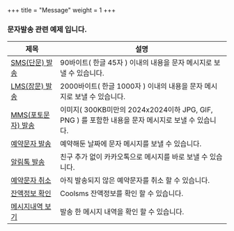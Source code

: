+++
title = "Message"
weight = 1
+++

### 문자발송 관련 예제 입니다.

제목 | 설명
---- | ----
[SMS(단문) 발송](./sms) | 90바이트( 한글 45자 ) 이내의 내용을 문자 메시지로 보낼 수 있습니다.
[LMS(장문) 발송](./lms) | 2000바이트( 한글 1000자 ) 이내의 내용을 문자 메시지로 보낼 수 있습니다.
[MMS(포토문자) 발송](./mms) | 이미지( 300KB미만의 2024x2024이하 JPG, GIF, PNG ) 를 포함한 내용을 문자 메시지로 보낼 수 있습니다.
[예약문자 발송](./reserve) | 예약해둔 날짜에 문자 메시지를 보낼 수 있습니다.
[알림톡 발송](./noticetalk) | 친구 추가 없이 카카오톡으로 메시지를 바로 보낼 수 있습니다.
[예약문자 취소](./deletereserve) | 아직 발송되지 않은 예약문자를 취소 할 수 있습니다.
[잔액정보 확인](./balance) | Coolsms 잔액정보를 확인 할 수 있습니다.
[메시지내역 보기](./messagelog) | 발송 한 메시지 내역을 확인 할 수 있습니다.
